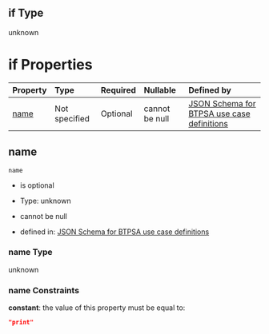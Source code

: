 ## if Type

unknown

# if Properties

| Property      | Type          | Required | Nullable       | Defined by                                                                                                                                                                                                        |
| :------------ | :------------ | :------- | :------------- | :---------------------------------------------------------------------------------------------------------------------------------------------------------------------------------------------------------------- |
| [name](#name) | Not specified | Optional | cannot be null | [JSON Schema for BTPSA use case definitions](btpsa-usecase-properties-services-items-allof-1-then-allof-86-if-properties-name.md "undefined#/properties/services/items/allOf/1/then/allOf/86/if/properties/name") |

## name



`name`

*   is optional

*   Type: unknown

*   cannot be null

*   defined in: [JSON Schema for BTPSA use case definitions](btpsa-usecase-properties-services-items-allof-1-then-allof-86-if-properties-name.md "undefined#/properties/services/items/allOf/1/then/allOf/86/if/properties/name")

### name Type

unknown

### name Constraints

**constant**: the value of this property must be equal to:

```json
"print"
```
